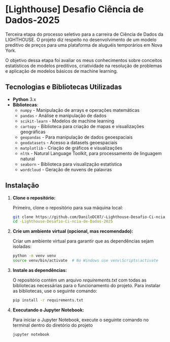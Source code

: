 # [Lighthouse] Desafio Ciência de Dados-2025

Terceira etapa do processo seletivo para a carreira de Ciência de Dados da LIGHTHOUSE. O projeto diz respeito no desenvolvimento de um modelo preditivo de preços para uma plataforma de aluguéis temporários em Nova York.

O objetivo dessa etapa foi avaliar os meus conhecimentos sobre conceitos estatísticos de modelos preditivos, criatividade na resolução de problemas e aplicação de modelos básicos de machine learning.

## Tecnologias e Bibliotecas Utilizadas

- **Python** 3.x
- **Bibliotecas**:
  - `numpy` - Manipulação de arrays e operações matemáticas
  - `pandas` - Análise e manipulação de dados
  - `scikit-learn` - Modelos de machine learning
  - `cartopy` - Biblioteca para criação de mapas e visualizações geográficas
  - `geopandas` - Para manipulação de dados geoespaciais
  - `geodatasets` - Acesso a datasets geoespaciais
  - `matplotlib` - Criação de gráficos e visualizações
  - `nltk` - Natural Language Toolkit, para processamento de linguagem natural
  - `seaborn` - Biblioteca para visualização estatística
  - `wordcloud` - Geração de nuvens de palavras


## Instalação

1. **Clone o repositório:**

   Primeiro, clone o repositório para sua máquina local:
   ```bash
   git clone https://github.com/DaniloDC07/-Lighthouse-Desafio-Ci-ncia-de-Dados-2025.git
   cd -Lighthouse-Desafio-Ci-ncia-de-Dados-2025

2. **Crie um ambiente virtual (opcional, mas recomendado):**

   Criar um ambiente virtual para garantir que as dependências sejam isoladas:
    ```bash
    python -m venv venv
    source venv/bin/activate  # No Windows use venv\Scripts\activate

3. **Instale as dependências:**
   
    O repositório contém um arquivo *requirements.txt* com todas as bibliotecas necessárias para o funcionamento do projeto.
    Para instalar as bibliotecas, use o seguinte comando:
    ```bash
    pip install -r requirements.txt

4. **Executando o Jupyter Notebook:**

   Para iniciar o Jupyter Notebook, execute o seguinte comando no terminal dentro do diretório do projeto
    ```bash
    jupyter notebook
